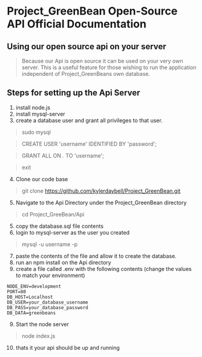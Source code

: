# Project_GreenBean Open-Source API Official Documentation #
## Using our open source api on your server ##
> Because our Api is open source it can be used on your very own server. This is a useful feature for those wishing to run the application independent of Project_GreenBeans own database.

## Steps for setting up the Api Server ##
1. install node.js
2. install mysql-server
3. create a database user and grant all privileges to that user. 
> sudo mysql

> CREATE USER 'username' IDENTIFIED BY 'password';

> GRANT ALL ON *.* TO 'username';

> exit

4. Clone our code base
>git clone https://github.com/kylerdaybell/Project_GreenBean.git
5. Navigate to the Api Directory under the Project_GreenBean directory 

> cd Project_GreeBean/Api

5. copy the database.sql file contents
6. login to mysql-server as the user you created

>mysql -u username -p

7. paste the contents of the file and allow it to create the database.
8. run an npm install on the Api directory
9. create a file called .env with the following contents (change the values to match your environment)
```
NODE_ENV=development
PORT=80
DB_HOST=Localhost
DB_USER=your_database_username
DB_PASS=your_database_password
DB_DATA=greenbeans
```

9. Start the node server 
> node index.js
10. thats it your api should be up and running



